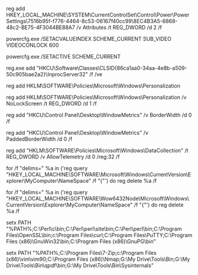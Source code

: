 reg add HKEY_LOCAL_MACHINE\SYSTEM\CurrentControlSet\Control\Power\PowerSettings\7516b95f-f776-4464-8c53-06167f40cc99\8EC4B3A5-6868-48c2-BE75-4F3044BE88A7 /v Attributes /t REG_DWORD /d 2 /f

powercfg.exe /SETACVALUEINDEX SCHEME_CURRENT SUB_VIDEO VIDEOCONLOCK 600

powercfg.exe /SETACTIVE SCHEME_CURRENT

reg.exe add "HKCU\Software\Classes\CLSID\{86ca1aa0-34aa-4e8b-a509-50c905bae2a2}\InprocServer32" /f /ve

reg add HKLM\SOFTWARE\Policies\Microsoft\Windows\Personalization

reg add HKLM\SOFTWARE\Policies\Microsoft\Windows\Personalization /v NoLockScreen /t REG_DWORD /d 1 /f

reg add "HKCU\Control Panel\Desktop\WindowMetrics" /v BorderWidth /d 0 /f

reg add "HKCU\Control Panel\Desktop\WindowMetrics" /v PaddedBorderWidth /d 0 /f

reg add "HKLM\SOFTWARE\Policies\Microsoft\Windows\DataCollection" /t REG_DWORD /v AllowTelemetry /d 0 /reg:32 /f

for /f "delims=" %a in ('reg query "HKEY_LOCAL_MACHINE\SOFTWARE\Microsoft\Windows\CurrentVersion\Explorer\MyComputer\NameSpace" /f "{"') do reg delete %a /f

for /f "delims=" %a in ('reg query "HKEY_LOCAL_MACHINE\SOFTWARE\Wow6432Node\Microsoft\Windows\CurrentVersion\Explorer\MyComputer\NameSpace" /f "{"') do reg delete %a /f

setx PATH "%PATH%;C:\Perl\c\bin;C:\Perl\perl\site\bin;C:\Perl\perl\bin;C:\Program Files\OpenSSL\bin;c:\Program Files\curl;C:\Program Files\PuTTY;C:\Program Files (x86)\GnuWin32\bin;C:\Program Files (x86)\GnuPG\bin"

setx PATH "%PATH%;C:\Program Files\7-Zip;c:\Program Files (x86)\vim\vim90;C:\Program Files (x86)\Nmap;G:\My Drive\Tools\Bin;G:\My Drive\Tools\Bin\qpdf\bin;G:\My Drive\Tools\Bin\Sysinternals"
